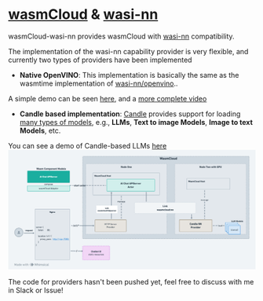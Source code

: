 # [wasmCloud](https://github.com/wasmCloud/wasmCloud) & [wasi-nn](https://github.com/WebAssembly/wasi-nn)
wasmCloud-wasi-nn provides wasmCloud with [wasi-nn](https://github.com/WebAssembly/wasi-nn) compatibility.

The implementation of the wasi-nn capability provider is very flexible, and currently two types of providers have been implemented

* **Native OpenVINO**: This implementation is basically the same as the wasmtime implementation of [wasi-nn/openvino](https://github.com/bytecodealliance/wasmtime/blob/main/crates/wasi-nn/src/backend/openvino.rs)..

A simple demo can be seen [here](https://twitter.com/IceberGu/status/1742483365960601925), and a [more complete video](https://youtu.be/fK3DcnRe0Do) 


* **Candle based implementation**: [Candle](https://github.com/huggingface/candle) provides support for loading [many types of models](https://github.com/huggingface/candle?tab=readme-ov-file#features), e.g., **LLMs**, **Text to image Models**, **Image to text Models**, etc.

You can see a demo of Candle-based LLMs [here](https://twitter.com/IceberGu/status/1746782269870936177)
![candle provider arch](./candle-provider.png)

The code for providers hasn't been pushed yet, feel free to discuss with me in Slack or Issue!
